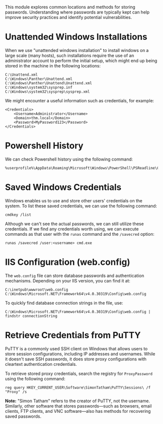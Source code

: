 This module explores common locations and methods for storing passwords. Understanding where passwords are typically kept can help improve security practices and identify potential vulnerabilities.
# Unattended Windows Installations

When we use "unattended windows installation" to install windows on a large scale (many hosts), such installations require the use of an administrator account to perform the initial setup, which might end up being stored in the machine in the following locations:

```
C:\Unattend.xml
C:\Windows\Panther\Unattend.xml
C:\Windows\Panther\Unattend\Unattend.xml
C:\Windows\system32\sysprep.inf
C:\Windows\system32\sysprep\sysprep.xml
```

We might encounter a useful information such as credentials, for example:

```
<Credentials>
    <Username>Administrator</Username>
    <Domain>thm.local</Domain>
    <Password>MyPassword123</Password>
</Credentials>
```
# Powershell History

We can check Powershell history using the following command:

```shell-session
%userprofile%\AppData\Roaming\Microsoft\Windows\PowerShell\PSReadline\ConsoleHost_history.txt
```
# Saved Windows Credentials

Windows enables us to use and store other users' credentials on the system. To list these saved credentials, we can use the following command:

```shell-session
cmdkey /list
```

Although we can't see the actual passwords, we can still utilize these credentials. If we find any credentials worth using, we can execute commands as that user with the `runas` command and the `/savecred` option:

```shell-session
runas /savecred /user:<username> cmd.exe
```
# IIS Configuration (web.config)

The `web.config` file can store database passwords and authentication mechanisms. Depending on your IIS version, you can find it at:

```
C:\inetpub\wwwroot\web.config
C:\Windows\Microsoft.NET\Framework64\v4.0.30319\Config\web.config
```

To quickly find database connection strings in the file, use:

```shell-session
C:\Windows\Microsoft.NET\Framework64\v4.0.30319\Config\web.config | findstr connectionString
```

# Retrieve Credentials from PuTTY

PuTTY is a commonly used SSH client on Windows that allows users to store session configurations, including IP addresses and usernames. While it doesn't save SSH passwords, it does store proxy configurations with cleartext authentication credentials.

To retrieve stored proxy credentials, search the registry for `ProxyPassword` using the following command:

```
reg query HKEY_CURRENT_USER\Software\SimonTatham\PuTTY\Sessions\ /f "Proxy" /s
```

**Note:** "Simon Tatham" refers to the creator of PuTTY, not the username.
Similarly, other software that stores passwords—such as browsers, email clients, FTP clients, and VNC software—also has methods for recovering saved passwords.